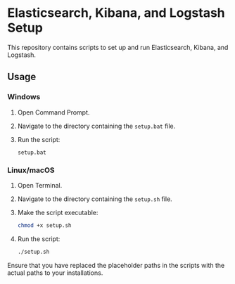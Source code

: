 # Elasticsearch, Kibana, and Logstash Setup

This repository contains scripts to set up and run Elasticsearch, Kibana, and Logstash.

## Usage

### Windows

1. Open Command Prompt.
2. Navigate to the directory containing the `setup.bat` file.
3. Run the script:

    ```batch
    setup.bat
    ```

### Linux/macOS

1. Open Terminal.
2. Navigate to the directory containing the `setup.sh` file.
3. Make the script executable:

    ```sh
    chmod +x setup.sh
    ```

4. Run the script:

    ```sh
    ./setup.sh
    ```

Ensure that you have replaced the placeholder paths in the scripts with the actual paths to your installations.

